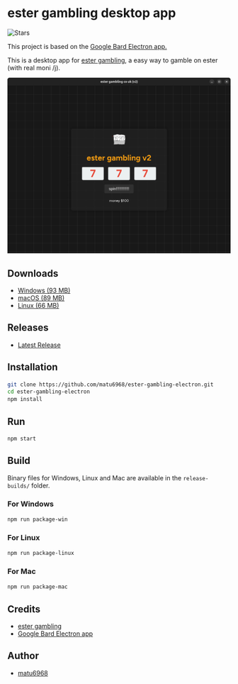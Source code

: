 # ester gambling desktop app

![Stars](https://img.shields.io/github/stars/matu6968/ester-gambling-electron?style=social)

This project is based on the [Google Bard Electron app.](https://github.com/mantreshkhurana/Google-Bard-electron)

This is a desktop app for [ester gambling](https://n1d3v.github.io/ester-gambling), a easy way to gamble on ester (with real moni /j).

![Screenshot](https://raw.githubusercontent.com/matu6968/ester-gambling-electron/stable/screenshots/screenshot-1.png)

## Downloads

- [Windows (93 MB)](https://github.com/mantreshkhurana/Google-Bard-electron/releases/download/1.0.0/ester-gambling-v1.1.1-windows.zip)
- [macOS (89 MB)](https://github.com/mantreshkhurana/Google-Bard-electron/releases/download/1.0.0/ester-gambling-v1.1.1-darwin.zip)
- [Linux (66 MB)](https://github.com/mantreshkhurana/Google-Bard-electron/releases/download/1.0.0/ester-gambling-v1.1.1-linux.tar.xz)

## Releases

- [Latest Release](https://github.com/mmatu6968/ester-gambling-electron/releases)

## Installation

```bash
git clone https://github.com/matu6968/ester-gambling-electron.git
cd ester-gambling-electron
npm install
```

## Run

```bash
npm start
```

## Build

Binary files for Windows, Linux and Mac are available in the `release-builds/` folder.

### For Windows

```bash
npm run package-win
```

### For Linux

```bash
npm run package-linux
```

### For Mac

```bash
npm run package-mac
```

## Credits

- [ester gambling](https://github.com/n1d3v/ester-gambling)
- [Google Bard Electron app](https://github.com/mantreshkhurana/Google-Bard-electron)

## Author

- [matu6968](https://github.com/matu6968)

